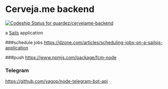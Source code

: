 # Cerveja.me backend

[ ![Codeship Status for guardez/cervejame-backend](https://app.codeship.com/projects/da1652d0-992e-0134-dcb4-1674c9cbc38f/status?branch=master)](https://app.codeship.com/projects/187633)

a [Sails](http://sailsjs.org) application


###schedule jobs
https://dzone.com/articles/scheduling-jobs-on-a-sailsjs-application

###push
https://www.npmjs.com/package/fcm-node

### Telegram
https://github.com/yagop/node-telegram-bot-api
